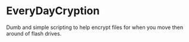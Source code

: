 # EveryDayCryption
Dumb and simple scripting to help encrypt files for when you move then around of flash drives.
